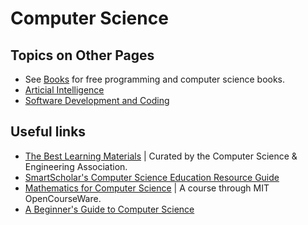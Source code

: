 
# Computer Science

## Topics on Other Pages

* See [Books](books.md) for free programming and computer science books.
* [Articial Intelligence](compsci/ai.md)
* [Software Development and Coding](compsci/software-dev.md)

## Useful links

* [The Best Learning Materials](http://assoc.cse.nitc.ac.in/wiki/Best_Learning_Material) | Curated by the Computer Science & Engineering Association.
* [SmartScholar's Computer Science Education Resource Guide](http://www.smartscholar.com/computer-science-guide/)
* [Mathematics for Computer Science](http://ocw.mit.edu/courses/electrical-engineering-and-computer-science/6-042j-mathematics-for-computer-science-fall-2010/) | A course through MIT OpenCourseWare.
* [A Beginner's Guide to Computer Science](http://www.jamesmaa.com/2013/08/26/a-beginners-guide-to-computer-science/)
